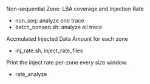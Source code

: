 Non-sequential Zone: LBA coverage and Injection Rate
- non_seq: analyze one trace
- batch_nonseq.sh: analyze all trace


Accmulated Injected Data Amount for each zone
- inj_rate.sh, inject_rate_files

Print the inject rate per-zone every size window.
- rate_analyze